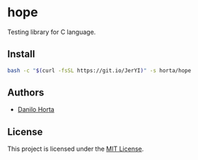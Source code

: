 # hope

Testing library for C language.

## Install

```bash
bash -c "$(curl -fsSL https://git.io/JerYI)" -s horta/hope
```

## Authors

* [Danilo Horta](https://github.com/horta)

## License

This project is licensed under the [MIT License](https://raw.githubusercontent.com/horta/hope/main/LICENSE.md).
